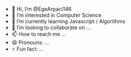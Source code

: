 - 👋 Hi, I’m @EgeArpaci146
- 👀 I’m interested in Computer Science
- 🌱 I’m currently learning Javascript / Algorithms
- 💞️ I’m looking to collaborate on ...
- 📫 How to reach me ...
- 😄 Pronouns: ...
- ⚡ Fun fact: ...

<!---
EgeArpaci146/EgeArpaci146 is a ✨ special ✨ repository because its `README.md` (this file) appears on your GitHub profile.
You can click the Preview link to take a look at your changes.
--->
